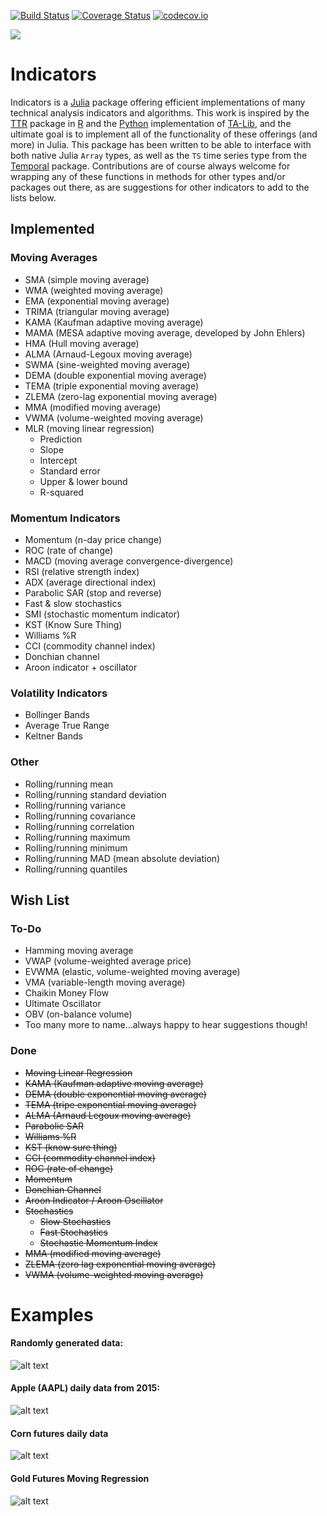 [![Build Status](https://travis-ci.org/dysonance/Indicators.jl.svg?branch=master)](https://travis-ci.org/dysonance/Indicators.jl)
[![Coverage Status](https://coveralls.io/repos/dysonance/Indicators.jl/badge.svg?branch=master&service=github)](https://coveralls.io/github/dysonance/Indicators.jl?branch=master)
[![codecov.io](http://codecov.io/github/dysonance/Indicators.jl/coverage.svg?branch=master)](http://codecov.io/github/dysonance/Indicators.jl?branch=master)

[![](https://img.shields.io/badge/docs-latest-blue.svg)](https://dysonance.github.io/Indicators.jl/latest)

# Indicators

Indicators is a [Julia](https://julialang.org) package offering efficient implementations of many technical analysis indicators and algorithms. This work is inspired by the [TTR](https://github.com/joshuaulrich/TTR) package in [R](https://www.r-project.org/) and the [Python](https://www.python.org/) implementation of [TA-Lib](https://github.com/mrjbq7/ta-lib), and the ultimate goal is to implement all of the functionality of these offerings (and more) in Julia. This package has been written to be able to interface with both native Julia `Array` types, as well as the `TS` time series type from the [Temporal](https://github.com/dysonance/Temporal.jl) package. Contributions are of course always welcome for wrapping any of these functions in methods for other types and/or packages out there, as are suggestions for other indicators to add to the lists below.

## Implemented
### Moving Averages
- SMA (simple moving average)
- WMA (weighted moving average)
- EMA (exponential moving average)
- TRIMA (triangular moving average)
- KAMA (Kaufman adaptive moving average)
- MAMA (MESA adaptive moving average, developed by John Ehlers)
- HMA (Hull moving average)
- ALMA (Arnaud-Legoux moving average)
- SWMA (sine-weighted moving average)
- DEMA (double exponential moving average)
- TEMA (triple exponential moving average)
- ZLEMA (zero-lag exponential moving average)
- MMA (modified moving average)
- VWMA (volume-weighted moving average)
- MLR (moving linear regression)
    - Prediction
    - Slope
    - Intercept
    - Standard error
    - Upper & lower bound
    - R-squared

### Momentum Indicators
- Momentum (n-day price change)
- ROC (rate of change)
- MACD (moving average convergence-divergence)
- RSI (relative strength index)
- ADX (average directional index)
- Parabolic SAR (stop and reverse)
- Fast & slow stochastics
- SMI (stochastic momentum indicator)
- KST (Know Sure Thing)
- Williams %R
- CCI (commodity channel index)
- Donchian channel
- Aroon indicator + oscillator

### Volatility Indicators
- Bollinger Bands
- Average True Range
- Keltner Bands

### Other
- Rolling/running mean
- Rolling/running standard deviation
- Rolling/running variance
- Rolling/running covariance
- Rolling/running correlation
- Rolling/running maximum
- Rolling/running minimum
- Rolling/running MAD (mean absolute deviation)
- Rolling/running quantiles


## Wish List
### To-Do
- Hamming moving average
- VWAP (volume-weighted average price)
- EVWMA (elastic, volume-weighted moving average)
- VMA (variable-length moving average)
- Chaikin Money Flow
- Ultimate Oscillator
- OBV (on-balance volume)
- Too many more to name...always happy to hear suggestions though!

### Done
- ~~Moving Linear Regression~~
- ~~KAMA (Kaufman adaptive moving average)~~
- ~~DEMA (double exponential moving average)~~
- ~~TEMA (tripe exponential moving average)~~
- ~~ALMA (Arnaud Legoux moving average)~~
- ~~Parabolic SAR~~
- ~~Williams %R~~
- ~~KST (know sure thing)~~
- ~~CCI (commodity channel index)~~
- ~~ROC (rate of change)~~
- ~~Momentum~~
- ~~Donchian Channel~~
- ~~Aroon Indicator / Aroon Oscillator~~
- ~~Stochastics~~
  - ~~Slow Stochastics~~
  - ~~Fast Stochastics~~
  - ~~Stochastic Momentum Index~~
- ~~MMA (modified moving average)~~
- ~~ZLEMA (zero lag exponential moving average)~~
- ~~VWMA (volume-weighted moving average)~~

# Examples
#### Randomly generated data:
![alt text](https://raw.githubusercontent.com/dysonance/Indicators.jl/master/examples/example1.png "Example 1")

#### Apple (AAPL) daily data from 2015:
![alt text](https://raw.githubusercontent.com/dysonance/Indicators.jl/master/examples/example2.png "Example 2")

#### Corn futures daily data
![alt text](https://raw.githubusercontent.com/dysonance/Indicators.jl/master/examples/example3.png "Example 3")

#### Gold Futures Moving Regression
![alt text](https://raw.githubusercontent.com/dysonance/Indicators.jl/master/examples/example4.png "Example 4")

